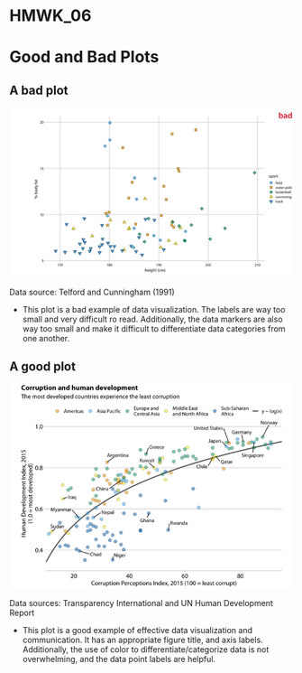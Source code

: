 # HMWK_06

# Good and Bad Plots

## A bad plot

![](Bad_plot_example.png)

Data source: Telford and Cunningham (1991)

- This plot is a bad example of data visualization. The labels are way
  too small and very difficult ro read. Additionally, the data markers
  are also way too small and make it difficult to differentiate data
  categories from one another.

## A good plot

![](Good_plot_example_1.png)

Data sources: Transparency International and UN Human Development Report

- This plot is a good example of effective data visualization and
  communication. It has an appropriate figure title, and axis labels.
  Additionally, the use of color to differentiate/categorize data is not
  overwhelming, and the data point labels are helpful.
